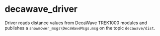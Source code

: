 # decawave_driver
Driver reads distance values from DecaWave TREK1000 modules and publishes a `snowmower_msgs\DecaWaveMsgs.msg` on the topic `decawave/dist`.
